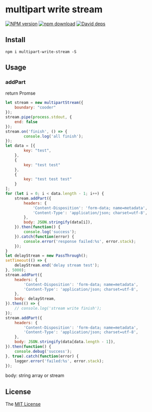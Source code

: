 # multipart write stream

[![NPM version][npm-image]][npm-url]
[![npm download][download-image]][download-url]
[![David deps][david-image]][david-url]

[npm-image]: https://img.shields.io/npm/v/multipart-write-stream.svg
[npm-url]: https://npmjs.com/package/multipart-write-stream
[download-image]: https://img.shields.io/npm/dm/multipart-write-stream.svg
[download-url]: https://npmjs.com/package/multipart-write-stream
[david-image]: https://img.shields.io/david/imcooder/multipart-write-stream.svg
[david-url]: https://david-dm.org/imcooder/multipart-write-stream

## Install
```
npm i multipart-write-stream -S
```

## Usage
### addPart
return Promse

```js
let stream = new multipartStream({
    boundary: "cooder"
});
stream.pipe(process.stdout, {
    end: false
});
stream.on('finish', () => {
        console.log('all finish');
});
let data = [{
        key: "test",
    },
    {
        key: "test test"
    },
    {
        key: "test test test"
    }
];
for (let i = 0; i < data.length - 1; i++) {
    stream.addPart({
        headers: {
            'Content-Disposition': 'form-data; name=metadata',
            'Content-Type': 'application/json; charset=utf-8',
        },
        body: JSON.stringify(data[i]),
    }).then(function() {
        console.log('success');
    }).catch(function(error) {
        console.error('response failed:%s', error.stack);
    });
}
let delayStream = new PassThrough();
setTimeout(() => {
    delayStream.end('delay stream test');
}, 5000);
stream.addPart({
    headers: {
        'Content-Disposition': 'form-data; name=metadata',
        'Content-Type': 'application/json; charset=utf-8',
    },
    body: delayStream,
}).then(() => {
    // console.log('stream write finish');
});
stream.addPart({
    headers: {
        'Content-Disposition': 'form-data; name=metadata',
        'Content-Type': 'application/json; charset=utf-8',
    },
    body: JSON.stringify(data[data.length - 1]),
}).then(function() {
    console.debug('success');
}, true).catch(function(error) {
    logger.error('failed:%s', error.stack);
});
```
body: string array or stream
## License

The [MIT License](LICENSE)
